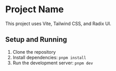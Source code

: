 # Project Name

This project uses Vite, Tailwind CSS, and Radix UI.

## Setup and Running

1. Clone the repository
2. Install dependencies: `pnpm install`
3. Run the development server: `pnpm dev`
